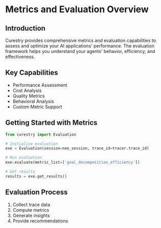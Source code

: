 # Metrics and Evaluation Overview

## Introduction
Curestry provides comprehensive metrics and evaluation capabilities to assess and optimize your AI applications' performance. The evaluation framework helps you understand your agents' behavior, efficiency, and effectiveness.

## Key Capabilities
- Performance Assessment
- Cost Analysis
- Quality Metrics
- Behavioral Analysis
- Custom Metric Support

## Getting Started with Metrics
```python
from curestry import Evaluation

# Initialize evaluation
exe = Evaluation(session=neo_session, trace_id=tracer.trace_id)

# Run evaluation
exe.evaluate(metric_list=['goal_decomposition_efficiency'])

# Get results
results = exe.get_results()
```

## Evaluation Process
1. Collect trace data
2. Compute metrics
3. Generate insights
4. Provide recommendations